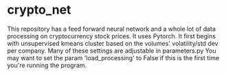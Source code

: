 # crypto_net

This repository has a feed forward neural network and a whole lot of data processing on cryptocurrency stock prices. It uses Pytorch. It first begins with unsupervised kmeans cluster based on the volumes' volatility/std dev per company. Many of these settings are adjustable in parameters.py
You may want to set the param 'load_processing' to False if this is the first time you're running the program.
